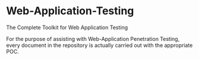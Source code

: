 # Web-Application-Testing
The Complete Toolkit for Web Application Testing

For the purpose of assisting with Web-Application Penetration Testing, every document in the repository is actually carried out with the appropriate POC.
